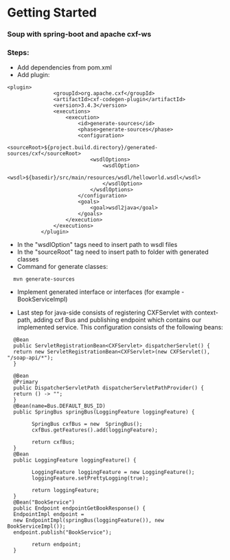# Getting Started

### Soup with spring-boot and apache cxf-ws
### Steps:
* Add dependencies from pom.xml
* Add plugin: 

 ```
 <plugin>
                <groupId>org.apache.cxf</groupId>
                <artifactId>cxf-codegen-plugin</artifactId>
                <version>3.4.3</version>
                <executions>
                    <execution>
                        <id>generate-sources</id>
                        <phase>generate-sources</phase>
                        <configuration>
                            <sourceRoot>${project.build.directory}/generated-sources/cxf</sourceRoot>
                            <wsdlOptions>
                                <wsdlOption>
                                    <wsdl>${basedir}/src/main/resources/wsdl/helloworld.wsdl</wsdl>
                                </wsdlOption>
                            </wsdlOptions>
                        </configuration>
                        <goals>
                            <goal>wsdl2java</goal>
                        </goals>
                    </execution>
                </executions>
            </plugin>
 ```
* In the "wsdlOption" tags need to insert path to wsdl files
* In the "sourceRoot" tag need to insert path to folder with generated classes
* Command for generate classes:

```  
  mvn generate-sources
```
* Implement generated interface or interfaces (for example - BookServiceImpl)

* Last step for java-side consists of registering CXFServlet with context-path, adding cxf Bus and publishing endpoint which contains our implemented service.
 This configuration consists of the following beans:
```
  @Bean
  public ServletRegistrationBean<CXFServlet> dispatcherServlet() {
  return new ServletRegistrationBean<CXFServlet>(new CXFServlet(), "/soap-api/*");
  }

  @Bean
  @Primary
  public DispatcherServletPath dispatcherServletPathProvider() {
  return () -> "";
  }
  @Bean(name=Bus.DEFAULT_BUS_ID)
  public SpringBus springBus(LoggingFeature loggingFeature) {

        SpringBus cxfBus = new  SpringBus();
        cxfBus.getFeatures().add(loggingFeature);

        return cxfBus;
  }
  @Bean
  public LoggingFeature loggingFeature() {

        LoggingFeature loggingFeature = new LoggingFeature();
        loggingFeature.setPrettyLogging(true);

        return loggingFeature;
  }
  @Bean("BookService")
  public Endpoint endpointGetBookResponse() {
  EndpointImpl endpoint =
  new EndpointImpl(springBus(loggingFeature()), new BookServiceImpl());
  endpoint.publish("BookService");

        return endpoint;
  }
```


